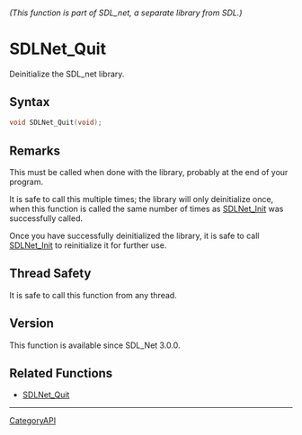 ###### (This function is part of SDL_net, a separate library from SDL.)
# SDLNet_Quit

Deinitialize the SDL_net library.

## Syntax

```c
void SDLNet_Quit(void);

```

## Remarks

This must be called when done with the library, probably at the end of your
program.

It is safe to call this multiple times; the library will only deinitialize
once, when this function is called the same number of times as
[SDLNet_Init](SDLNet_Init.md) was successfully called.

Once you have successfully deinitialized the library, it is safe to call
[SDLNet_Init](SDLNet_Init.md) to reinitialize it for further use.

## Thread Safety

It is safe to call this function from any thread.

## Version

This function is available since SDL_Net 3.0.0.

## Related Functions

* [SDLNet_Quit](SDLNet_Quit.md)

----
[CategoryAPI](CategoryAPI.md)
